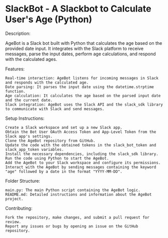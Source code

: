 # SlackBot - A Slackbot to Calculate User's Age (Python)

Description:

AgeBot is a Slack bot built with Python that calculates the age based on the provided date input.
It integrates with the Slack platform to receive messages, parse the input dates, perform age calculations, and respond with the calculated ages.

Features:

    Real-time interaction: AgeBot listens for incoming messages in Slack and responds with the calculated age.
    Date parsing: It parses the input date using the datetime.strptime function.
    Age calculation: It calculates the age based on the parsed input date and the current date.
    Slack integration: AgeBot uses the Slack API and the slack_sdk library to communicate with Slack and send messages.

Setup Instructions:

    Create a Slack workspace and set up a new Slack app.
    Obtain the Bot User OAuth Access Token and App-Level Token from the Slack app's settings.
    Clone the AgeBot repository from GitHub.
    Update the code with the obtained tokens in the slack_bot_token and slack_app_token variables.
    Install the necessary dependencies, including the slack_sdk library.
    Run the code using Python to start the AgeBot.
    Add the AgeBot to your Slack workspace and configure its permissions.
    Interact with the AgeBot by sending messages containing the keyword "age" followed by a date in the format "YYYY-MM-DD".

Folder Structure:

    main.py: The main Python script containing the AgeBot logic.
    README.md: Detailed instructions and information about the AgeBot project.

Contributing:

    Fork the repository, make changes, and submit a pull request for review.
    Report any issues or bugs by opening an issue on the GitHub repository.

